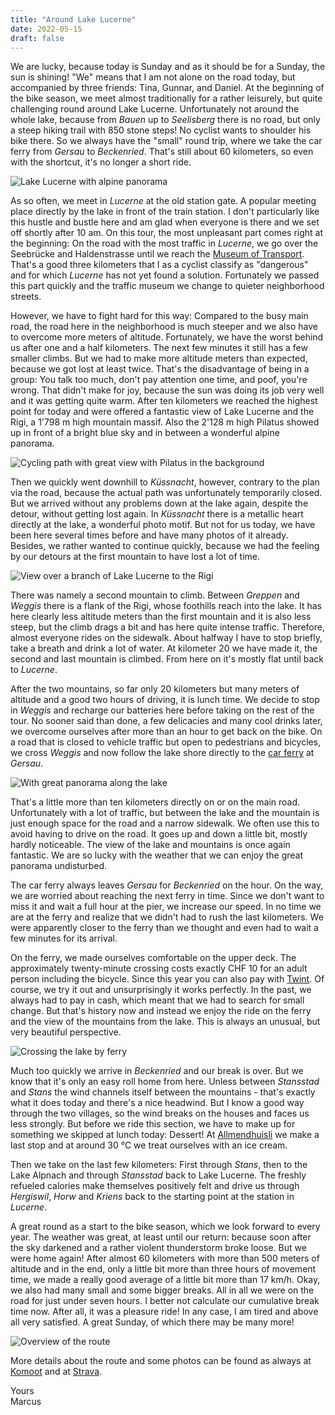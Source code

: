 ```yaml
---
title: "Around Lake Lucerne"
date: 2022-05-15
draft: false
---
```


We are lucky, because today is Sunday and as it should be for a Sunday, the sun is shining! "We" means that I am not alone on the road today, but accompanied by three friends: Tina, Gunnar, and Daniel. At the beginning of the bike season, we meet almost traditionally for a rather leisurely, but quite challenging round around Lake Lucerne. Unfortunately not around the whole lake, because from *Bauen* up to *Seelisberg* there is no road, but only a steep hiking trail with 850 stone steps! No cyclist wants to shoulder his bike there. So we always have the "small" round trip, where we take the car ferry from *Gersau* to *Beckenried*. That's still about 60 kilometers, so even with the shortcut, it's no longer a short ride.

![Lake Lucerne with alpine panorama](/images/blog/2022-05-15_001.jpg)

As so often, we meet in *Lucerne* at the old station gate. A popular meeting place directly by the lake in front of the train station. I don't particularly like this hustle and bustle here and am glad when everyone is there and we set off shortly after 10 am. On this tour, the most unpleasant part comes right at the beginning: On the road with the most traffic in *Lucerne*, we go over the Seebrücke and Haldenstrasse until we reach the [Museum of Transport](https://www.verkehrshaus.ch/). That's a good three kilometers that I as a cyclist classify as "dangerous" and for which *Lucerne* has not yet found a solution. Fortunately we passed this part quickly and the traffic museum we change to quieter neighborhood streets.

However, we have to fight hard for this way: Compared to the busy main road, the road here in the neighborhood is much steeper and we also have to overcome more meters of altitude. Fortunately, we have the worst behind us after one and a half kilometers. The next few minutes it still has a few smaller climbs. But we had to make more altitude meters than expected, because we got lost at least twice. That's the disadvantage of being in a group: You talk too much, don't pay attention one time, and poof, you're wrong. That didn't make for joy, because the sun was doing its job very well and it was getting quite warm. After ten kilometers we reached the highest point for today and were offered a fantastic view of Lake Lucerne and the Rigi, a 1'798 m high mountain massif. Also the 2'128 m high Pilatus showed up in front of a bright blue sky and in between a wonderful alpine panorama.

![Cycling path with great view with Pilatus in the background](/images/blog/2022-05-15_002.jpg)

Then we quickly went downhill to *Küssnacht*, however, contrary to the plan via the road, because the actual path was unfortunately temporarily closed. But we arrived without any problems down at the lake again, despite the detour, without getting lost again. In *Küssnacht* there is a metallic heart directly at the lake, a wonderful photo motif. But not for us today, we have been here several times before and have many photos of it already. Besides, we rather wanted to continue quickly, because we had the feeling by our detours at the first mountain to have lost a lot of time.

![View over a branch of Lake Lucerne to the Rigi](/images/blog/2022-05-15_003.jpg)

There was namely a second mountain to climb. Between *Greppen* and *Weggis* there is a flank of the Rigi, whose foothills reach into the lake. It has here clearly less altitude meters than the first mountain and it is also less steep, but the climb drags a bit and has here quite intense traffic. Therefore, almost everyone rides on the sidewalk. About halfway I have to stop briefly, take a breath and drink a lot of water. At kilometer 20 we have made it, the second and last mountain is climbed. From here on it's mostly flat until back to *Lucerne*.

After the two mountains, so far only 20 kilometers but many meters of altitude and a good two hours of driving, it is lunch time. We decide to stop in *Weggis* and recharge our batteries here before taking on the rest of the tour. No sooner said than done, a few delicacies and many cool drinks later, we overcome ourselves after more than an hour to get back on the bike. On a road that is closed to vehicle traffic but open to pedestrians and bicycles, we cross *Weggis* and now follow the lake shore directly to the [car ferry](https://www.autofaehre.ch/) at *Gersau*.

![With great panorama along the lake](/images/blog/2022-05-15_004.jpg)

That's a little more than ten kilometers directly on or on the main road. Unfortunately with a lot of traffic, but between the lake and the mountain is just enough space for the road and a narrow sidewalk. We often use this to avoid having to drive on the road. It goes up and down a little bit, mostly hardly noticeable. The view of the lake and mountains is once again fantastic. We are so lucky with the weather that we can enjoy the great panorama undisturbed.

The car ferry always leaves *Gersau* for *Beckenried* on the hour. On the way, we are worried about reaching the next ferry in time. Since we don't want to miss it and wait a full hour at the pier, we increase our speed. In no time we are at the ferry and realize that we didn't had to rush the last kilometers. We were apparently closer to the ferry than we thought and even had to wait a few minutes for its arrival.

On the ferry, we made ourselves comfortable on the upper deck. The approximately twenty-minute crossing costs exactly CHF 10 for an adult person including the bicycle. Since this year you can also pay with [Twint](https://www.twint.ch/). Of course, we try it out and unsurprisingly it works perfectly. In the past, we always had to pay in cash, which meant that we had to search for small change. But that's history now and instead we enjoy the ride on the ferry and the view of the mountains from the lake. This is always an unusual, but very beautiful perspective.

![Crossing the lake by ferry](/images/blog/2022-05-15_005.jpg)

Much too quickly we arrive in *Beckenried* and our break is over. But we know that it's only an easy roll home from here. Unless between *Stansstad* and *Stans* the wind channels itself between the mountains - that's exactly what it does today and there's a nice headwind. But I know a good way through the two villages, so the wind breaks on the houses and faces us less strongly. But before we ride this section, we have to make up for something we skipped at lunch today: Dessert! At [Allmendhuisli](https://www.allmendhuisli.ch/) we make a last stop and at around 30 °C we treat ourselves with an ice cream.

Then we take on the last few kilometers: First through *Stans*, then to the Lake Alpnach and through *Stansstad* back to Lake Lucerne. The freshly refueled calories make themselves positively felt and drive us through *Hergiswil*, *Horw* and *Kriens* back to the starting point at the station in *Lucerne*.

A great round as a start to the bike season, which we look forward to every year. The weather was great, at least until our return: because soon after the sky darkened and a rather violent thunderstorm broke loose. But we were home again! After almost 60 kilometers with more than 500 meters of altitude and in the end, only a little bit more than three hours of movement time, we made a really good average of a little bit more than 17 km/h. Okay, we also had many small and some bigger breaks. All in all we were on the road for just under seven hours. I better not calculate our cumulative break time now. After all, it was a pleasure ride! In any case, I am tired and above all very satisfied. A great Sunday, of which there may be many more!

![Overview of the route](/images/blog/2022-05-15_komoot.png)

More details about the route and some photos can be found as always at [Komoot](https://www.komoot.de/tour/770828365/zoom) and at [Strava](https://www.strava.com/activities/7147501619).

Yours  
Marcus
